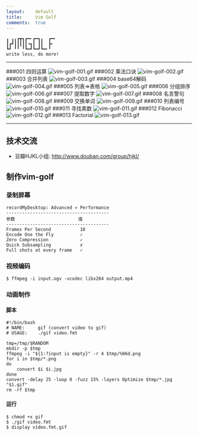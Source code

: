 ```yaml
---
layout:    default
title:     Vim Golf
comments:  true
---
```


    ╻ ╻╻┏┳┓┏━╸┏━┓╻  ┏━╸
    ┃┏┛┃┃┃┃┃╺┓┃ ┃┃  ┣╸ 
    ┗┛ ╹╹ ╹┗━┛┗━┛┗━╸╹  
    write less, do more!

---------------------------------------------------

###001 四则运算
![vim-golf-001.gif](/img/vim-golf-001.gif)
###002 乘法口诀
![vim-golf-002.gif](/img/vim-golf-002.gif)
###003 合并列表
![vim-golf-003.gif](/img/vim-golf-003.gif)
###004 base64解码
![vim-golf-004.gif](/img/vim-golf-004.gif)
###005 列表=>表格
![vim-golf-005.gif](/img/vim-golf-005.gif)
###006 分组排序
![vim-golf-006.gif](/img/vim-golf-006.gif)
###007 提取数字
![vim-golf-007.gif](/img/vim-golf-007.gif)
###008 名言警句
![vim-golf-008.gif](/img/vim-golf-008.gif)
###009 交换单词
![vim-golf-009.gif](/img/vim-golf-009.gif)
###010 列表编号
![vim-golf-010.gif](/img/vim-golf-010.gif)
###011 寻找素数
![vim-golf-011.gif](/img/vim-golf-011.gif)
###012 Fibonacci
![vim-golf-012.gif](/img/vim-golf-012.gif)
###013 Factorial
![vim-golf-013.gif](/img/vim-golf-013.gif)

---------------------------------------------------

## 技术交流

- 豆瓣HJKL小组: <http://www.douban.com/group/hjkl/>

## 制作vim-golf

### 录制屏幕

    recordMyDesktop: Advanced » Performance
    ---------------------------------------
    参数                        值
    ---------------------------------------
    Frames Per Second           10
    Encode One the Fly          ✓
    Zero Compression            ✓
    Quick Subsampling           ✗
    Full shots at every frame   ✓

### 视频编码

    $ ffmpeg -i input.ogv -vcodec libx264 output.mp4

### 动画制作

#### 脚本

    #!/bin/bash
    # NAME:     gif (convert video to gif)
    # USAGE:    ./gif video.fmt

    tmp=/tmp/$RANDOM
    mkdir -p $tmp
    ffmpeg -i "${1:?input is empty}" -r 4 $tmp/%06d.png
    for i in $tmp/*.png
    do
        convert $i $i.jpg
    done
    convert -delay 25 -loop 0 -fuzz 15% -layers Optimize $tmp/*.jpg "$1.gif"
    rm -rf $tmp

#### 运行

    $ chmod +x gif
    $ ./gif video.fmt
    $ display video.fmt.gif
